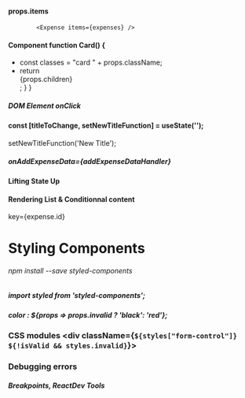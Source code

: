 #### props.items

    		<Expense items={expenses} />

#### Component function Card() {

- const classes = "card " + props.className;
- return <div className={classes}>{props.children}</div>;
  }
  }

##### DOM Element onClick

#### const [titleToChange, setNewTitleFunction] = useState('');

setNewTitleFunction('New Title');

##### onAddExpenseData={addExpenseDataHandler}

#### Lifting State Up

#### Rendering List & Conditionnal content
key={expense.id}

# Styling Components

###### npm install --save styled-components

##### import styled from 'styled-components';

##### color : ${props => props.invalid ? 'black': 'red'};

### CSS modules <div className={`${styles["form-control"]} ${!isValid && styles.invalid}`}>

### Debugging errors

##### Breakpoints, ReactDev Tools


